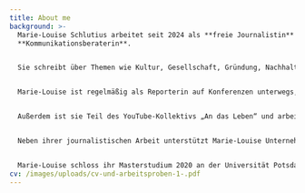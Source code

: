 ```yaml
---
title: About me
background: >-
  Marie-Louise Schlutius arbeitet seit 2024 als **freie Journalistin** und
  **Kommunikationsberaterin**. 


  Sie schreibt über Themen wie Kultur, Gesellschaft, Gründung, Nachhaltigkeit und Genuss für Medien wie DIE ZEIT, brand eins, SALON (**[Print-Journalismus](/work/#category-print-journalismus)**) sowie gallerytalk, falstaff und next Media (**[Online-Journalismus](/work/#category-online-journalismus)**). Sie absolvierte Praktika beim ZDF München, ZDF New York, Goethe-Institut Paris, Radio Energy Nürnberg und den Nürnberger Nachrichten.


  Marie-Louise ist regelmäßig als Reporterin auf Konferenzen unterwegs, zum Beispiel für die Hamburg Kreativgesellschaft, den Journalistinnenbund oder die ZEIT Verlagsgruppe, für die sie bis 2024 vier Jahre lang tätig war.


  Außerdem ist sie Teil des YouTube-Kollektivs „An das Leben“ und arbeitet derzeit mit einem Team an einem Audioprojekt. Sie liebt Multimedia und fühlt sich sowohl vor der Kamera als auch hinter dem Mikrofon zu Hause. (**[Multimedia](/work/#category-multimedia)**)


  Neben ihrer journalistischen Arbeit unterstützt Marie-Louise Unternehmen, Privatpersonen und Vereine dabei, ihre digitale Sichtbarkeit zu erhöhen. (**[Digitale Kommunikation](/work/#category-digitale-kommunikation)**)


  Marie-Louise schloss ihr Masterstudium 2020 an der Universität Potsdam ab, wo sie ihre Masterarbeit über den Aufbau der Redaktion „ZEIT im Osten“ der Wochenzeitung DIE ZEIT schrieb. Zuvor studierte sie Politikwissenschaft und Geschichte (B.A.) an der Technischen Universität Dresden. Während ihres Bachelorstudiums leitete sie Führungen und Planspiele im Sächsischen Landtag und entwickelte gemeinsam mit Kommiliton:innen den politischen Podcast „Sachstopia“.
cv: /images/uploads/cv-und-arbeitsproben-1-.pdf
---
```

